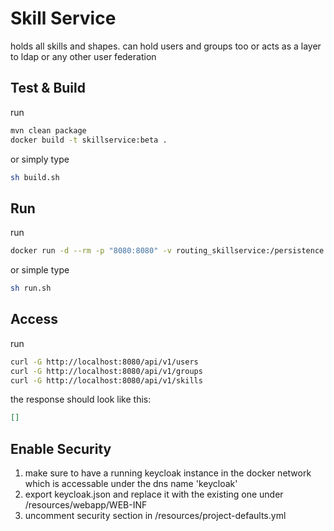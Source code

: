 # Skill Service

holds all skills and shapes.
can hold users and groups too or acts as a layer to ldap or any other user federation

## Test & Build

run 
```bash
mvn clean package
docker build -t skillservice:beta .
```

or simply type
```bash
sh build.sh
```

## Run

run
```bash
docker run -d --rm -p "8080:8080" -v routing_skillservice:/persistence skillservice:beta
```

or simple type
```bash
sh run.sh
```

## Access

run
```bash
curl -G http://localhost:8080/api/v1/users
curl -G http://localhost:8080/api/v1/groups
curl -G http://localhost:8080/api/v1/skills
```

the response should look like this:
```json
[]
```

## Enable Security

1. make sure to have a running keycloak instance in the docker network which is accessable under the dns name 'keycloak'
2. export keycloak.json and replace it with the existing one under /resources/webapp/WEB-INF
3. uncomment security section in /resources/project-defaults.yml

